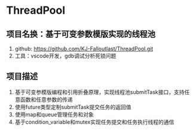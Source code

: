 # ThreadPool

## 项目名换：基于可变参数模版实现的线程池
1. github: https://github.com/KJ-Falloutlast/ThreadPool.git
2. 工具：vscode开发，gdb调试分析死锁问题

## 项目描述
1. 基于可变参模版编程和引用折叠原理，实现线程池submitTask接口，支持任意函数和任意参数的传递
2. 使用future类型定制submitTask提交任务的返回值
3. 使用map和queue管理任务和对象
4. 基于condition_variable和mutex实现任务提交和任务执行线程的通信

